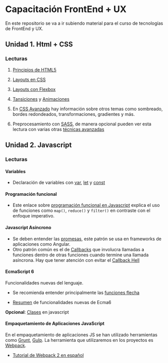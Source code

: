 # Capacitación FrontEnd + UX

En este repositorio se va a ir subiendo material para el curso de tecnologías de FrontEnd y UX.


## Unidad 1. Html + CSS

### Lecturas
1. [Principios de HTML5](https://developer.mozilla.org/es/docs/HTML/HTML5)
2. [Layouts en CSS](https://developer.mozilla.org/en-US/docs/Learn/CSS/CSS_layout/Introduction)
3. [Layouts con Flexbox](https://css-tricks.com/snippets/css/a-guide-to-flexbox/)
4. [Tansiciones](https://www.w3schools.com/css/css3_transitions.asp) y [Animaciones](https://css-tricks.com/almanac/properties/a/animation/)
5. En [CSS Avanzado](http://www.htmldog.com/guides/css/advanced/) hay información sobre otros temas como sombreado, bordes redondeados, transformaciones, gradientes y más.

6. Preprocesamiento con [SASS](http://sass-lang.com/guide), de manera opcional pueden ver esta lectura con varias otras [técnicas avanzadas](https://m.alphasights.com/css-evolution-from-css-sass-bem-css-modules-to-styled-components-d4c1da3a659b)

## Unidad 2. Javascript
### Lecturas
#### Variables
* Declaración de variables con [var](https://developer.mozilla.org/es/docs/Web/JavaScript/Referencia/Sentencias/var), [let](https://developer.mozilla.org/es/docs/Web/JavaScript/Referencia/Sentencias/let) y [const](https://developer.mozilla.org/es/docs/Web/JavaScript/Referencia/Sentencias/const)

#### Programación funcional
* Este enlace sobre [programación funcional en Javascript](https://medium.com/javascript-scene/master-the-javascript-interview-what-is-functional-programming-7f218c68b3a0) explica el uso de funciones como `map()`, `reduce()` y `filter()` en contraste con el enfoque imperativo.

#### Javascript Asíncrono

* Se deben entender las  [promesas](https://developer.mozilla.org/es/docs/Web/JavaScript/Referencia/Objetos_globales/Promise), este patrón se usa en frameworks de aplicaciones como Angular.
* Otro patrón común es el de [Callbacks](http://recurial.com/programming/understanding-callback-functions-in-javascript/) que involucra llamadas a funciones dentro de otras funciones cuando termine una llamada asíncrona. Hay que tener atención con evitar el [Callback Hell](http://callbackhell.com/)

#### EcmaScript 6

Funcionalidades nuevas del lenguaje.

* Se recomienda entender principalmente las [funciones flecha](https://developer.mozilla.org/es/docs/Web/JavaScript/Referencia/Funciones/Arrow_functions)

* [Resumen](https://carlosazaustre.es/blog/ecmascript-6-el-nuevo-estandar-de-javascript/) de funcionalidades nuevas de Ecma6

 __Opcional__: [Clases](https://developer.mozilla.org/es/docs/Web/JavaScript/Referencia/Classes) en javascript

#### Empaquetamiento de Aplicaciones JavaScript

En el empaquetamiento de aplicaciones JS se han utilizado herramientas como [Grunt](https://gruntjs.com/), [Gulp](http://gulpjs.com/). La herramienta que utilizaremos en los proyectos es [Webpack](https://webpack.github.io/docs/tutorials/getting-started/).
* [Tutorial de Webpack 2 en español](https://medium.com/@lehiarteaga/tutorial-webpack-2-f4a1e8b3473c)
